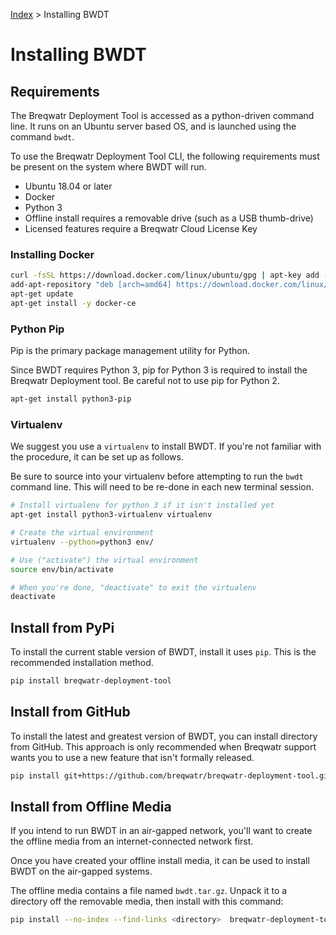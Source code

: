 [Index](/)
\> Installing BWDT

# Installing BWDT

## Requirements

The Breqwatr Deployment Tool is accessed as a python-driven command line. It
runs on an Ubuntu server based OS, and is launched using the command `bwdt`.

To use the Breqwatr Deployment Tool CLI, the following requirements must be
present on the system where BWDT will run.

- Ubuntu 18.04 or later
- Docker
- Python 3
- Offline install requires a removable drive (such as a USB thumb-drive)
- Licensed features require a Breqwatr Cloud License Key

### Installing Docker

```bash
curl -fsSL https://download.docker.com/linux/ubuntu/gpg | apt-key add -
add-apt-repository "deb [arch=amd64] https://download.docker.com/linux/ubuntu bionic stable"
apt-get update
apt-get install -y docker-ce
```

### Python Pip

Pip is the primary package management utility for Python.

Since BWDT requires Python 3, pip for Python 3 is required to install the
Breqwatr Deployment tool. Be careful not to use pip for Python 2.

```bash
apt-get install python3-pip
```

### Virtualenv

We suggest you use a `virtualenv` to install BWDT. If you're not familiar with
the procedure, it can be set up as follows.

Be sure to source into your virtualenv before attempting to run the `bwdt`
command line. This will need to be re-done in each new terminal session.

```bash
# Install virtualenv for python 3 if it isn't installed yet
apt-get install python3-virtualenv virtualenv

# Create the virtual environment
virtualenv --python=python3 env/

# Use ("activate") the virtual environment
source env/bin/activate

# When you're done, "deactivate" to exit the virtualenv
deactivate
```

## Install from PyPi

To install the current stable version of BWDT, install it uses `pip`. This is
the recommended installation method.

```bash
pip install breqwatr-deployment-tool
```


## Install from GitHub

To install the latest and greatest version of BWDT, you can install directory
from GitHub. This approach is only recommended when Breqwatr support wants you
to use a new feature that isn't formally released.

```bash
pip install git+https://github.com/breqwatr/breqwatr-deployment-tool.git
```


## Install from Offline Media

If you intend to run BWDT in an air-gapped network, you'll want to create
the offline media from an internet-connected network first.

Once you have created your offline install media, it can be used to install
BWDT on the air-gapped systems.

The offline media contains a file named `bwdt.tar.gz`. Unpack it to a
directory off the removable media, then install with this command:

```bash
pip install --no-index --find-links <directory>  breqwatr-deployment-tool
```

